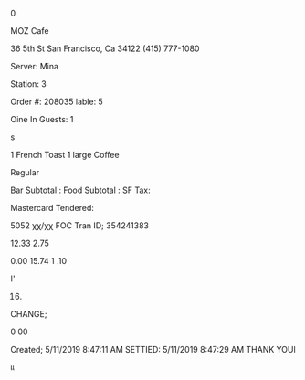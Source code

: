 0

MOZ Cafe

36 5th St
San Francisco, Ca 34122
(415) 777-1080

Server: Mina

Station: 3

Order #: 208035
lable: 5

Oine In
Guests: 1

s

1  French Toast
1  large Coffee

Regular

Bar Subtotal :
Food Subtotal :
SF Tax:

Mastercard  Tendered:

5052  χχ/χχ
FOC  Tran  ID;  354241383

12.33
2.75

0.00
15.74
1 .10

ا'

16.

CHANGE;

0 00

Created;  5/11/2019  8:47:11  AM
SETTIED:  5/11/2019  8:47:29  AM
THANK  YOUl

แ
